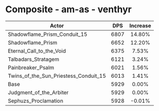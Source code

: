 # Composite - am-as - venthyr
| Actor | DPS | Increase |
|---|:---:|:---:|
|Shadowflame_Prism_Conduit_15|6807|14.80%|
|Shadowflame_Prism|6652|12.20%|
|Eternal_Call_to_the_Void|6375|7.53%|
|Talbadars_Stratagem|6121|3.24%|
|Painbreaker_Psalm|6021|1.56%|
|Twins_of_the_Sun_Priestess_Conduit_15|6013|1.41%|
|Base|5929|0.00%|
|Judgment_of_the_Arbiter|5929|0.00%|
|Sephuzs_Proclamation|5928|-0.01%|
